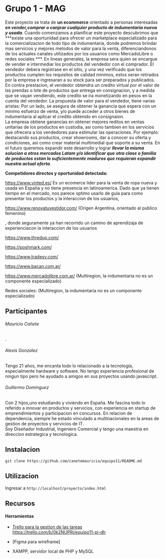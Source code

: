 # Grupo 1 - MAG

Este proyecto se trata de **un ecommerce** orientado a personas interesadas ***en vender,comprar o canjear cualquier producto de indumentaria nueva y usada***.
Cuando comenzamos a planificar este proyecto descubrimos que ***existe una oportunidad para ofrecer un marketplace especializado para la comercializacion de todo tipo de indumentaria, donde podremos brindar mas servicios y mejores metodos de valor para la venta, diferenciandonos de los actuales canales utilizados por los usuarios como MercadoLibre o redes sociales ***. En lineas generales, la empresa sera quien se encargue de vender e intermediar los productos del vendedor con el comprador. El vendedor debera registrase en el sitio, y una vez verificado que los productos cumplen los requisitos de calidad minimos, estos seran retirados por la empresa e ingresaran a su stock para ser preparados y publicados. En contra prestacion, el vendedor obtendra un credito virtual por el valor de las prendas o lote de productos que entrega en consignacion, y a medida que se vayan vendiendo, este credito se ira monetizando en pesos en la cuenta del vendedor.
La propuesta de valor para el vendedor, tiene varias aristas: Por un lado, se asegura de obtener la ganancia que espera con un minimo esfuerzo de venta, y/o puede acceder a otros bienes de indumentaria al aplicar el credito obtenido en consignaion.   
La empresa obtiene ganancias en obtener mejores reditos en ventas unitarias de los productos en custodia, asi como tambien en los servicios que ofrecera a los vendedores para estimular las operaciones. Por ejemplo: destacando sus productos, crear showrooms, dar a conocer su oferta y condiciones, asi como crear material multimedial que soporte a su venta.
En el futuro queremos expandir este desarrollo y lograr ***llevar la misma solucion a otros mercados Latam y/o identificar que otra clase o familia de productos estan lo suficientemente maduros que requieran expandir nuestra actual oferta***.



**Competidores directos y oportunidad detectada:** 

https://www.vinted.es/ 
Es un ecomerce lider para la venta de ropa nueva y usada en España y no tiene presencia en latinoamerica. Dado que ya tienen tiempo en el mercado, nos parece optimo usarlo de guia para como presentar los productos y la interaccion de los usuarios, 

https://www.renovatuvestidor.com/ (Origen Argentina, orientado al publico femenino)



, donde seguramente ya han recorrido un camino de aprendizaja de experienciacon la interaccion de los usuarios 



https://www.thredup.com/

https://poshmark.com/

https://www.tradesy.com/

https://www.bacan.com.ar/

https://www.mercadolibre.com.ar/ (Multiregion, la indumentaria no es un componente especializado) 

Redes sociales: (Multiregion, la indumentaria no es un componente especializado)  
 
 

## Participantes

###### Mauricio Cañete 
.

###### Alexis Gonzalez 
Tengo 21 años, me encanta todo lo relacionado a la tecnología, especialmente hardware y software. No tengo experiencia profesional de ningun tipo pero he ayudado a amigos en sus proyectos usando javascript.

###### Guillermo Dominguez
Con 2 hijos,uno estudiando y viviendo en España. Me fascina todo lo referido a innovar en productos y servicios, con experiencia en startup de emprendimientos y participacion en concursos. En relacion de dependencia, siempre he estado vinculado a multinacionales en la areas de gestion de proyectos y servicios de IT.  
Soy Diseñador Industrial, Ingeniero Comercial y tengo una maestria en direccion estrategica y tecnologica.



## Instalacion

```git clone https://github.com/canetemauricio/equipo11/README.md```



## Utilizacion

Ingresar a ```http://localhost/proyecto/index.html``` 



## Recursos

#### Herramientas

- [Trello para la gestion de las tareas](https://trello.com) https://trello.com/b/0k2NUPRj/equipo11-pi-dh

- [Figma para wireframe]
- XAMPP, servidor local de PHP y MySQL

